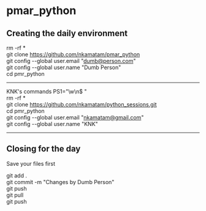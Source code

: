 # pmar_python

## Creating the daily environment

rm -rf *<br>
git clone https://github.com/nkamatam/pmar_python <br>
git config --global user.email "dumb@person.com" <br>
git config --global user.name "Dumb Person"<br>
cd pmr_python<br>

------------------------------------
KNK's commands
PS1="\w\n$ " <br>
rm -rf *<br>
git clone https://github.com/nkamatam/python_sessions.git<br>
cd pmr_python<br>
git config --global user.email "nkamatam@gmail.com"<br>
git config --global user.name "KNK"<br>

------------------------------------

## Closing for the day
Save your files first<br>

git add . <br>
git commit -m "Changes by Dumb Person"<br>
git push <br>
git pull<br>
git push<br>


